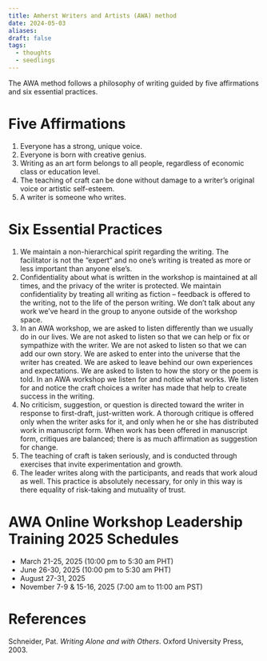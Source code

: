 ```yaml
---
title: Amherst Writers and Artists (AWA) method
date: 2024-05-03
aliases: 
draft: false
tags:
  - thoughts
  - seedlings
---
```

The AWA method follows a philosophy of writing guided by five affirmations and six essential practices.

# Five Affirmations

1. Everyone has a strong, unique voice.
2. Everyone is born with creative genius.
3. Writing as an art form belongs to all people, regardless of economic class or education level.
4. The teaching of craft can be done without damage to a writer’s original voice or artistic self-esteem.
5. A writer is someone who writes.

# Six Essential Practices

1. We maintain a non-hierarchical spirit regarding the writing. The facilitator is not the “expert” and no one’s writing is treated as more or less important than anyone else’s.
2. Confidentiality about what is written in the workshop is maintained at all times, and the privacy of the writer is protected. We maintain confidentiality by treating all writing as fiction – feedback is offered to the writing, not to the life of the person writing. We don’t talk about any work we’ve heard in the group to anyone outside of the workshop space.
3. In an AWA workshop, we are asked to listen differently than we usually do in our lives. We are not asked to listen so that we can help or fix or sympathize with the writer. We are not asked to listen so that we can add our own story. We are asked to enter into the universe that the writer has created. We are asked to leave behind our own experiences and expectations. We are asked to listen to how the story or the poem is told. In an AWA workshop we listen for and notice what works. We listen for and notice the craft choices a writer has made that help to create success in the writing. 
4. No criticism, suggestion, or question is directed toward the writer in response to first-draft, just-written work. A thorough critique is offered only when the writer asks for it, and only when he or she has distributed work in manuscript form. When work has been offered in manuscript form, critiques are balanced; there is as much affirmation as suggestion for change.
5. The teaching of craft is taken seriously, and is conducted through exercises that invite experimentation and growth.
6. The leader writes along with the participants, and reads that work aloud as well. This practice is absolutely necessary, for only in this way is there equality of risk-taking and mutuality of trust.

# AWA Online Workshop Leadership Training 2025 Schedules

- March 21-25, 2025 (10:00 pm to 5:30 am PHT)
- June 26-30, 2025 (10:00 pm to 5:30 am PHT)
- August 27-31, 2025
- November 7-9 & 15-16, 2025 (7:00 am to 11:00 am PST)

# References

Schneider, Pat. _Writing Alone and with Others_. Oxford University Press, 2003.